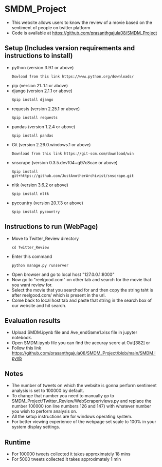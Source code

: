 # SMDM_Project
* This website allows users to know the review of a movie based on the sentiment of people on twitter platform
* Code is available at https://github.com/prasanthgajula08/SMDM_Project

## Setup (Includes version requirements and instructions to install)
* python (version 3.9.1 or above) 
  ```
  Dowload from this link https://www.python.org/downloads/
  ```
* pip (version 21..1.1 or above)
* django (version 2.1.1 or above) 
  ```
  $pip install django
  ```
* requests (version 2.25.1 or above) 
  ```
  $pip install requests
  ```
* pandas (version 1.2.4 or above) 
  ```
  $pip install pandas
  ```
* Git (version 2.26.0.windows.1 or above)
  ```
  Download from this link https://git-scm.com/download/win
  ```
* snscrape (version 0.3.5.dev104+g97c8cae or above) 
  ```
  $pip install git+https://github.com/JustAnotherArchivist/snscrape.git
  ```
* nltk (version 3.6.2 or above) 
  ```
  $pip install nltk
  ```
* pycountry (version 20.7.3 or above) 
  ```
  $pip install pycountry
  ```
  
## Instructions to run (WebPage)
* Move to Twitter_Review directory
  ```
  cd Twitter_Review
  ```
* Enter this command
  ```
  python manage.py runserver
  ```
* Open browser and go to local host "127.0.0.1:8000"
* Now go to "reelgood.com" on other tab and search for the movie that you want review for.
* Select the movie that you searched for and then copy the string taht is after reelgood.com/ which is present in the url.
* Come back to local host tab and paste that string in the search box of our website and hit search.

## Evaluation results
* Upload SMDM.ipynb file and Ave_endGame1.xlsx file in jupyter notebook.
* Open SMDM.ipynb file you can find the accuray score at Out[382]
or
* Follow this link https://github.com/prasanthgajula08/SMDM_Project/blob/main/SMDM.ipynb

## Notes
* The number of tweets on which the website is gonna perform sentiment analysis is set to 100000 by default.
* To change that number you need to manually go to SMDM_Project/Twitter_Review/WebScraper/views.py and replace the number 100000 (on line numbers 126 and 147) with whatever number you wish to perform analysis on.
* All the setup instructions are for windows operating system.
* For better viewing experience of the webpage set scale to 100% in your system display settings.

## Runtime
* For 100000 tweets collected it takes approximately 18 mins
* For 5000 tweets collected it takes approximately 1 min
